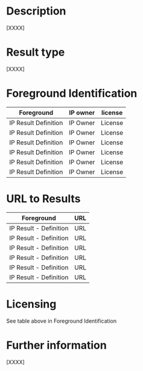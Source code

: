 # Description

[XXXX]

# Result type

[XXXX]

# Foreground Identification

| Foreground | IP owner | license|
|------------|----------|--------|
|IP Result	Definition|IP Owner|License|
|IP Result	Definition|IP Owner|License|
|IP Result	Definition|IP Owner|License|
|IP Result	Definition|IP Owner|License|
|IP Result	Definition|IP Owner|License|
|IP Result	Definition|IP Owner|License|

# URL to Results

| Foreground | URL|
|------------|----------|
|IP Result	- Definition| URL|
|IP Result	- Definition| URL|
|IP Result	- Definition| URL|
|IP Result	- Definition| URL|
|IP Result	- Definition| URL|
|IP Result	- Definition| URL|

# Licensing
See table above in Foreground Identification

# Further information
[XXXX]



